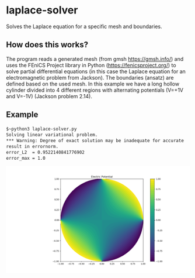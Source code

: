 # laplace-solver
Solves the Laplace equation for a specific mesh and boundaries.

## How does this works?
The program reads a generated mesh (from gmsh https://gmsh.info/) and uses the FEniCS Project library in Python (https://fenicsproject.org/) to solve partial differential equations
(in this case the Laplace equation for an electromagnetic problem from Jackson). The boundaries (ansatz) are defined based on the used mesh.
In this example we have a long hollow cylinder divided into 4 different regions with alternating potentials (V=+1V and V=-1V) (Jackson problem 2.14). 

## Example
```
$~python3 laplace-solver.py
Solving linear variational problem.
*** Warning: Degree of exact solution may be inadequate for accurate result in errornorm.
error_L2  = 0.9522140841776902
error_max = 1.0
```
![Sample](images/potentialexample.png)
